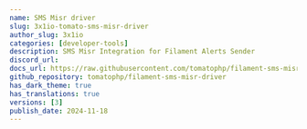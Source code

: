 ```yaml
---
name: SMS Misr driver
slug: 3x1io-tomato-sms-misr-driver
author_slug: 3x1io
categories: [developer-tools]
description: SMS Misr Integration for Filament Alerts Sender
discord_url:
docs_url: https://raw.githubusercontent.com/tomatophp/filament-sms-misr-driver/master/README.md
github_repository: tomatophp/filament-sms-misr-driver
has_dark_theme: true
has_translations: true
versions: [3]
publish_date: 2024-11-18
---
```

